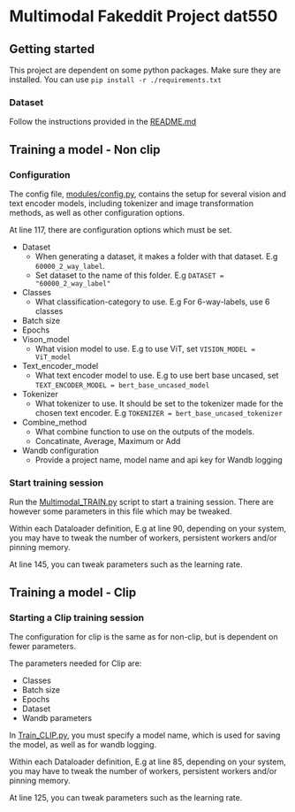 # Multimodal Fakeddit Project dat550
## Getting started
This project are dependent on some python packages. Make sure they are installed. You can use `pip install -r ./requirements.txt`

### Dataset
Follow the instructions provided in the [README.md](data/README.md)

## Training a model - Non clip
### Configuration
The config file, [modules/config.py](modules/config.py), contains the setup for several vision and text encoder models, including tokenizer and image transformation methods, as well as other configuration options.

At line 117, there are configuration options which must be set.
- Dataset
    - When generating a dataset, it makes a folder with that dataset. E.g `60000_2_way_label`.
    - Set dataset to the name of this folder. E.g `DATASET = "60000_2_way_label"`
- Classes
    - What classification-category to use. E.g For 6-way-labels, use 6 classes
- Batch size
- Epochs
- Vison_model
    - What vision model to use. E.g to use ViT, set `VISION_MODEL = ViT_model`
- Text_encoder_model
    - What text encoder model to use. E.g to use bert base uncased, set `TEXT_ENCODER_MODEL = bert_base_uncased_model`
- Tokenizer
    - What tokenizer to use. It should be set to the tokenizer made for the chosen text encoder. E.g `TOKENIZER = bert_base_uncased_tokenizer`
- Combine_method
    - What combine function to use on the outputs of the models.
    - Concatinate, Average, Maximum or Add
- Wandb configuration
    - Provide a project name, model name and api key for Wandb logging

### Start training session
Run the [Multimodal_TRAIN.py](Multimodal_TRAIN.py) script to start a training session. There are however some parameters in this file which may be tweaked.

Within each Dataloader definition, E.g at line 90, depending on your system, you may have to tweak the number of workers, persistent workers and/or pinning memory.

At line 145, you can tweak parameters such as the learning rate.

## Training a model - Clip
### Starting a Clip training session
The configuration for clip is the same as for non-clip, but is dependent on fewer parameters.

The parameters needed for Clip are:
- Classes
- Batch size
- Epochs
- Dataset
- Wandb parameters

In [Train_CLIP.py](Train_CLIP.py), you must specify a model name, which is used for saving the model, as well as for wandb logging.

Within each Dataloader definition, E.g at line 85, depending on your system, you may have to tweak the number of workers, persistent workers and/or pinning memory.

At line 125, you can tweak parameters such as the learning rate.